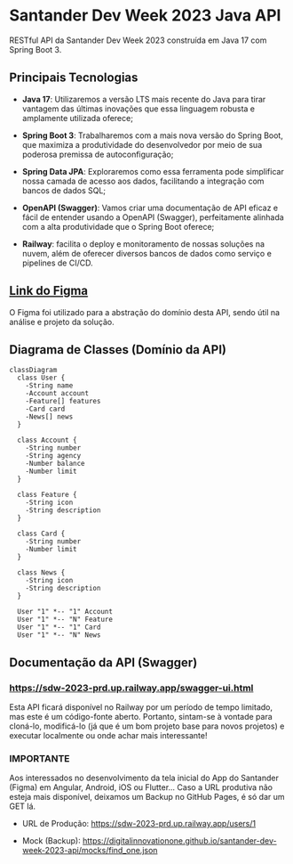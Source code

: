 # Santander Dev Week 2023 Java API



RESTful API da Santander Dev Week 2023 construída em Java 17 com Spring Boot 3.

## Principais Tecnologias



- **Java 17**: Utilizaremos a versão LTS mais recente do Java para tirar vantagem das últimas inovações que essa linguagem robusta e amplamente utilizada oferece;


- **Spring Boot 3**: Trabalharemos com a mais nova versão do Spring Boot, que maximiza a produtividade do desenvolvedor por meio de sua poderosa premissa de autoconfiguração;


- **Spring Data JPA**: Exploraremos como essa ferramenta pode simplificar nossa camada de acesso aos dados, facilitando a integração com bancos de dados SQL;


- **OpenAPI (Swagger)**: Vamos criar uma documentação de API eficaz e fácil de entender usando a OpenAPI (Swagger), perfeitamente alinhada com a alta produtividade que o Spring Boot oferece;


- **Railway**: facilita o deploy e monitoramento de nossas soluções na nuvem, além de oferecer diversos bancos de dados como serviço e pipelines de CI/CD.

## [Link do Figma](https://www.figma.com/file/0ZsjwjsYlYd3timxqMWlbj/SANTANDER---Projeto-Web%2FMobile?type=design&node-id=1421%3A432&mode=design&t=6dPQuerScEQH0zAn-1)



O Figma foi utilizado para a abstração do domínio desta API, sendo útil na análise e projeto da solução.

## Diagrama de Classes (Domínio da API)

```mermaid
classDiagram
  class User {
    -String name
    -Account account
    -Feature[] features
    -Card card
    -News[] news
  }

  class Account {
    -String number
    -String agency
    -Number balance
    -Number limit
  }

  class Feature {
    -String icon
    -String description
  }

  class Card {
    -String number
    -Number limit
  }

  class News {
    -String icon
    -String description
  }

  User "1" *-- "1" Account
  User "1" *-- "N" Feature
  User "1" *-- "1" Card
  User "1" *-- "N" News
```

## Documentação da API (Swagger)



### https://sdw-2023-prd.up.railway.app/swagger-ui.html



Esta API ficará disponível no Railway por um período de tempo limitado, mas este é um código-fonte 
aberto. Portanto, sintam-se à vontade para cloná-lo, modificá-lo (já que é um bom projeto base para 
novos projetos) e executar localmente ou onde achar mais interessante!


### IMPORTANTE



Aos interessados no desenvolvimento da tela inicial do App do Santander (Figma) em Angular, Android, iOS ou Flutter... Caso a URL produtiva não esteja mais disponível, deixamos um Backup no GitHub Pages, é só dar um GET lá.

- URL de Produção: https://sdw-2023-prd.up.railway.app/users/1


- Mock (Backup): https://digitalinnovationone.github.io/santander-dev-week-2023-api/mocks/find_one.json

